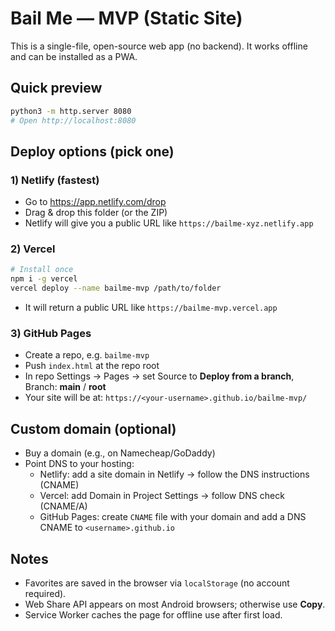 # Bail Me — MVP (Static Site)

This is a single-file, open-source web app (no backend). It works offline and can be installed as a PWA.

## Quick preview
```bash
python3 -m http.server 8080
# Open http://localhost:8080
```

## Deploy options (pick one)

### 1) Netlify (fastest)
- Go to https://app.netlify.com/drop
- Drag & drop this folder (or the ZIP)
- Netlify will give you a public URL like `https://bailme-xyz.netlify.app`

### 2) Vercel
```bash
# Install once
npm i -g vercel
vercel deploy --name bailme-mvp /path/to/folder
```
- It will return a public URL like `https://bailme-mvp.vercel.app`

### 3) GitHub Pages
- Create a repo, e.g. `bailme-mvp`
- Push `index.html` at the repo root
- In repo Settings → Pages → set Source to **Deploy from a branch**, Branch: **main** / **root**
- Your site will be at: `https://<your-username>.github.io/bailme-mvp/`

## Custom domain (optional)
- Buy a domain (e.g., on Namecheap/GoDaddy)
- Point DNS to your hosting:
  - Netlify: add a site domain in Netlify → follow the DNS instructions (CNAME)
  - Vercel: add Domain in Project Settings → follow DNS check (CNAME/A)
  - GitHub Pages: create `CNAME` file with your domain and add a DNS CNAME to `<username>.github.io`

## Notes
- Favorites are saved in the browser via `localStorage` (no account required).
- Web Share API appears on most Android browsers; otherwise use **Copy**.
- Service Worker caches the page for offline use after first load.
